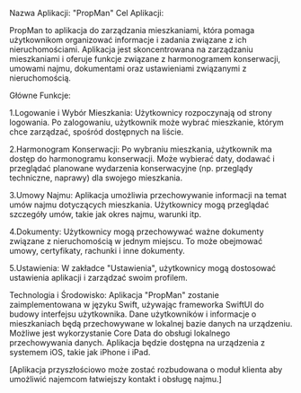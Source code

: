 Nazwa Aplikacji: "PropMan"
Cel Aplikacji:

PropMan to aplikacja do zarządzania mieszkaniami, która pomaga użytkownikom organizować informacje i zadania związane z ich nieruchomościami.
Aplikacja jest skoncentrowana na zarządzaniu mieszkaniami i oferuje funkcje związane z harmonogramem konserwacji, umowami najmu, dokumentami oraz ustawieniami związanymi z nieruchomością.

Główne Funkcje:

1.Logowanie i Wybór Mieszkania:
Użytkownicy rozpoczynają od strony logowania.
Po zalogowaniu, użytkownik może wybrać mieszkanie, którym chce zarządzać, spośród dostępnych na liście.

2.Harmonogram Konserwacji:
Po wybraniu mieszkania, użytkownik ma dostęp do harmonogramu konserwacji.
Może wybierać daty, dodawać i przeglądać planowane wydarzenia konserwacyjne (np. przeglądy techniczne, naprawy) dla swojego mieszkania.

3.Umowy Najmu:
Aplikacja umożliwia przechowywanie informacji na temat umów najmu dotyczących mieszkania.
Użytkownicy mogą przeglądać szczegóły umów, takie jak okres najmu, warunki itp.

4.Dokumenty:
Użytkownicy mogą przechowywać ważne dokumenty związane z nieruchomością w jednym miejscu.
To może obejmować umowy, certyfikaty, rachunki i inne dokumenty.

5.Ustawienia:
W zakładce "Ustawienia", użytkownicy mogą dostosować ustawienia aplikacji i zarządzać swoim profilem.


Technologia i Środowisko:
Aplikacja "PropMan" zostanie zaimplementowana w języku Swift, używając frameworka SwiftUI do budowy interfejsu użytkownika.
Dane użytkowników i informacje o mieszkaniach będą przechowywane w lokalnej bazie danych na urządzeniu.
Możliwe jest wykorzystanie Core Data do obsługi lokalnego przechowywania danych.
Aplikacja będzie dostępna na urządzenia z systemem iOS, takie jak iPhone i iPad.

[Aplikacja przyszłościowo może zostać rozbudowana o moduł klienta aby umożliwić najemcom łatwiejszy kontakt i obsługę najmu.]
